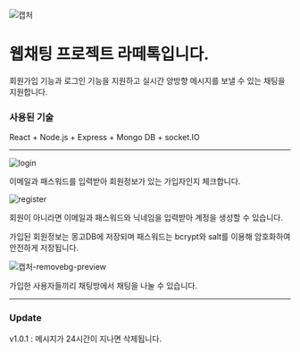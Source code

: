 ![캡처](https://github.com/GarbageCode1984/Latte_Talk/assets/75023330/32082368-b8b2-4bd8-9373-5a1f7c7106cd)

# 웹채팅 프로젝트 라떼톡입니다.

회원가입 기능과 로그인 기능을 지원하고 실시간 양방향 메시지를 보낼 수 있는 채팅을 지원합니다.


### 사용된 기술  
React + Node.js + Express + Mongo DB + socket.IO


---


![login](https://github.com/GarbageCode1984/Latte_Talk/assets/75023330/7ebe1c22-b73e-42af-8bb6-97cef6cd09f8)


이메일과 패스워드를 입력받아 회원정보가 있는 가입자인지 체크합니다.


![register](https://github.com/GarbageCode1984/Latte_Talk/assets/75023330/7e28d7c2-12ff-44bd-9455-41aff9a17a16)


회원이 아니라면 이메일과 패스워드와 닉네임을 입력받아 계정을 생성할 수 있습니다.

가입된 회원정보는 몽고DB에 저장되며 패스워드는 bcrypt와 salt를 이용해 암호화하여 안전하게 저장됩니다.




![캡처-removebg-preview](https://github.com/GarbageCode1984/Latte_Talk/assets/75023330/ce9c33a6-0265-4f89-a352-3a8d2c97faba)


가입한 사용자들끼리 채팅방에서 채팅을 나눌 수 있습니다.


---
### Update


v1.0.1 : 메시지가 24시간이 지나면 삭제됩니다.


